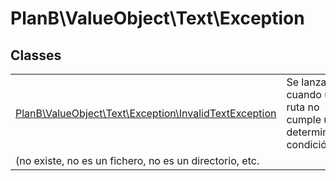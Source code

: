 
                                                                                                                                            
    
# PlanB\ValueObject\Text\Exception



## Classes
| | |
| --- | --- |
| [PlanB\ValueObject\Text\Exception\InvalidTextException](../../../PlanB/ValueObject/Text/Exception/InvalidTextException.md) | Se lanza cuando una ruta no cumple una determinada condición
(no existe, no es un fichero, no es un directorio, etc. |






                                                                                                                                                                                                                                                                                                                                                                                                            
    
                                                                                                                                                                                                                                                                             
                